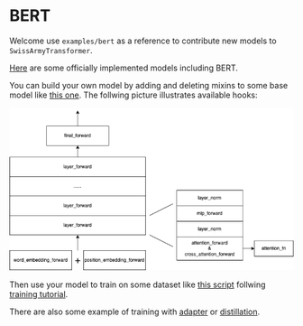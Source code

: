 # BERT

Welcome use `examples/bert` as a reference to contribute new models to `SwissArmyTransformer`.

[Here](https://github.com/THUDM/SwissArmyTransformer/tree/main/SwissArmyTransformer/model/official) are some officially implemented models including BERT.

You can build your own model by adding and deleting mixins to some base model like [this one](https://github.com/THUDM/SwissArmyTransformer/blob/main/examples/bert/bert_ft_model.py). The follwing picture illustrates available hooks:

![](_media/hooks.png)

Then use your model to train on some dataset like [this script](https://github.com/THUDM/SwissArmyTransformer/blob/main/examples/bert/finetune_bert_boolq.py) follwing [training tutorial](/tutorials/01_training.md).

There are also some example of training with [adapter](https://github.com/THUDM/SwissArmyTransformer/blob/main/examples/bert/finetune_bert_adapter_boolq.py) or [distillation](https://github.com/THUDM/SwissArmyTransformer/blob/main/examples/bert/finetune_distill_boolq.py).